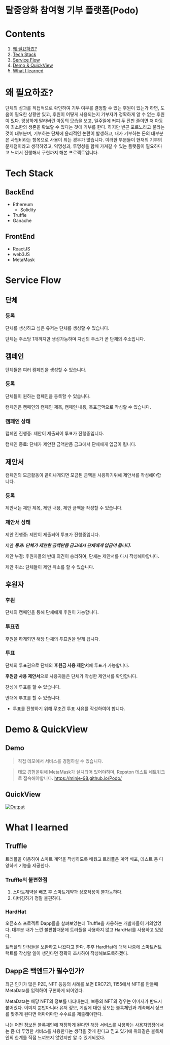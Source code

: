 # 탈중앙화 참여형 기부 플랫폼(Podo)
# Contents
1. [왜 필요하죠?](#왜-필요하죠?)
2. [Tech Stack](#Tech-Stack)
3. [Service Flow](#Service-Flow)
4. [Demo & QuickView](#Demo-&-QuickView)
5. [What I learned](#What-I-learned)
# 왜 필요하죠?
단체의 성과를 직접적으로 확인하여 기부 여부를 결정할 수 있는 후원이 있는가 하면, 도움이 필요한 상황만 있고, 후원이 어떻게 사용되는지 기부자가 정확하게 알 수 없는 후원이 있다.
앙상하게 말라버린 아동의 모습을 보고, 일주일에 커피 두 잔만 줄이면 저 아동이 최소한의 생존을 확보할 수 있다는 것에 기부를 한다.
하지만 빈곤 포르노라고 불리는 것이 대부분며, 기부하는 단체에 윤리적인 논란이 발생하고, 내가 기부하는 돈의 대부분은 사업비라는 항목으로 사용이 되는 경우가 많습니다.
이러한 부분들이 현재의 기부의 문제점이라고 생각하였고, 익명성과, 투명성을 함께 가져갈 수 있는 플랫폼이 필요하다고 느껴서 진행해서 구현까지 해본 프로젝트입니다.

# Tech Stack
## BackEnd
- Ethereum
    - Solidity
- Truffle
- Ganache
## FrontEnd
- ReactJS
- web3JS
- MetaMask
# Service Flow
## 단체
### 등록

단체를 생성하고 싶은 유저는 단체를 생성할 수 있습니다.

단체는 주소당 1개까지만 생성가능하며 자신의 주소가 곧 단체의 주소입니다.

## 캠페인

단체들은 여러 캠페인을 생성할 수 있습니다.

### 등록

단체들이 원하는 캠페인을 등록할 수 있습니다.

캠페인은 캠페인의 캠페인 제목, 캠페인 내용, 목표금액으로 작성할 수 있습니다.

### 캠페인 상태

캠페인 진행중: 제안이 제출되어 투표가 진행중입니다.

캠페인 종료: 단체가 제안한 금액만큼 금고에서 단체에게 입금이 됩니다.

## 제안서

캠페인의 모금활동이 끝이나게되면 모금된 금액을 사용하기위해 제안서를 작성해야합니다.

### 등록

제안서는 제안 제목, 제안 내용, 제안 금액을 작성할 수 있습니다.

### 제안서 상태

제안 진행중: 제안이 제출되어 투표가 진행중입니다.

제안 ***통과: 단체가 제안한 금액만큼 금고에서 단체에게 입금이 됩니다.***

제안 부결: 후원자들의 반대 의견이 승리하여, 단체는 제안서를 다시 작성해야합니다.

제안 취소: 단체들이 제안 취소를 할 수 있습니다.

## 후원자

### 후원

단체의 캠페인을 통해 단체에게 후원이 가능합니다.

### 투표권

후원을 하게되면 해당 단체의 투표권을 얻게 됩니다.

### 투표

단체의 투표권으로 단체의 **후원금 사용 제안서**에 투표가 가능합니다.

**후원금 사용 제안서**으로 사용자들은 단체가 작성한 제안서를 확인합니다.

찬성에 투표를 할 수 있습니다.

반대에 투표를 할 수 있습니다.

- 투표를 진행하기 위해 무조건 투표 사유를 작성하여야 합니다.
# Demo & QuickView
## Demo
> 직접 데모에서 서비스를 경험하실 수 있습니다.

> 데모 경험을위해 MetaMask가 설치되어 있어야하며, Repston 테스트 네트워크로 접속해야합니다.
https://minje-98.github.io/Podo/
## QuickView

[![Output](![image](https://user-images.githubusercontent.com/56459078/154900758-d7a4085a-5218-48af-87eb-d2ae9b16e1d4.png))](https://www.youtube.com/watch?v=WQ04huKTywE&feature=youtu.be)
# What I learned
## Truffle

트러플을 이용하여 스마트 계약을 작성하도록 배웠고 트러플은 계약 배포, 테스트 등 다양하게 기능을 제공한다.

### Truffle의 불편한점

1. 스마트계약을 배포 후 스마트계약과 상호작용이 불가능하다.
2. 디버깅하기 정말 불편하다.

### HardHat

오픈소스 프로젝트 Dapp들을 살펴보았는데 Truffle을 사용하는 개발자들이 거의없었다. 대부분 내가 느낀 불편함때문에 트러플을 사용하지 않고 HardHat를 사용하고 있었다.

트러플의 단점들을 보완하고 나왔다고 한다. 추후 HardHat에 대해 나중에 스마트컨트랙트를 작성할 일이 생긴다면 정확히 조사하여 작성해보도록하겠다.

## Dapp은 백엔드가 필수인가?

최근 인기가 많은 P2E, NFT 등등의 사례를 보면 ERC721, 1155에서 NFT를 만들때 MetaData를 입력하여 구현하게 되어있다.

MetaData는 해당 NFT의 정보를 나타내는데, 보통의 NFT의 경우는 이미지가 반드시 붙어있다. 이미지 뿐만아니라 유저 정보, 게임에 대한 정보는 블록체인과 계속해서 싱크를 맞추게 된다면 어마어마한 수수료를 제출해야한다.

나는 어떤 정보든 블록체인에 저장하게 된다면 해당 서비스를 사용하는 사용자입장에서는 좀 더 투명한 서비스를 사용한다는 생각을 갖게 한다고 믿고 있기에 위와같은 블록체인의 한계를 직접 느껴보지 않았지만 알 수 
있게되었다.


